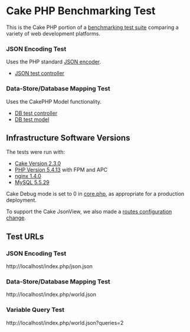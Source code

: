 # Cake PHP Benchmarking Test

This is the Cake PHP portion of a [benchmarking test suite](../) comparing a variety of web development platforms.

### JSON Encoding Test
Uses the PHP standard [JSON encoder](http://www.php.net/manual/en/function.json-encode.php).

* [JSON test controller](app/Controller/JsonController.php)


### Data-Store/Database Mapping Test
Uses the CakePHP Model functionality.

* [DB test controller](app/Controller/WorldController.php)
* [DB test model](app/Model/World.php)


## Infrastructure Software Versions
The tests were run with:

* [Cake Version 2.3.0](http://cakephp.org/)
* [PHP Version 5.4.13](http://www.php.net/) with FPM and APC
* [nginx 1.4.0](http://nginx.org/)
* [MySQL 5.5.29](https://dev.mysql.com/)

Cake Debug mode is set to 0 in [core.php](app/Config/core.php), as
appropriate for a production deployment.

To support the Cake JsonView, we also made a [routes configuration change](app/Config/routes.php).

## Test URLs
### JSON Encoding Test

http://localhost/index.php/json.json

### Data-Store/Database Mapping Test

http://localhost/index.php/world.json

### Variable Query Test
    
http://localhost/index.php/world.json?queries=2
